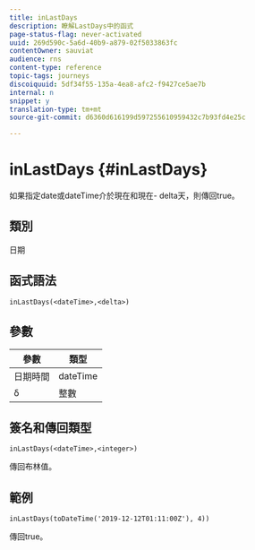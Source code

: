 ```yaml
---
title: inLastDays
description: 瞭解LastDays中的函式
page-status-flag: never-activated
uuid: 269d590c-5a6d-40b9-a879-02f5033863fc
contentOwner: sauviat
audience: rns
content-type: reference
topic-tags: journeys
discoiquuid: 5df34f55-135a-4ea8-afc2-f9427ce5ae7b
internal: n
snippet: y
translation-type: tm+mt
source-git-commit: d6360d616199d597255610959432c7b93fd4e25c

---
```



# inLastDays {#inLastDays}

如果指定date或dateTime介於現在和現在- delta天，則傳回true。

## 類別

日期

## 函式語法

`inLastDays(<dateTime>,<delta>)`

## 參數

| 參數 | 類型 |
|-----------|------------------|
| 日期時間 | dateTime |
| δ | 整數 |

## 簽名和傳回類型

`inLastDays(<dateTime>,<integer>)`

傳回布林值。

## 範例

`inLastDays(toDateTime('2019-12-12T01:11:00Z'), 4))`

傳回true。
